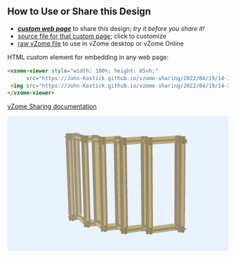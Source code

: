 
## How to Use or Share this Design

 - [***custom web page***][post] to share this design; *try it before you share it!*
 - [source file for that custom page][source]; click to customize
 - [raw vZome file][raw] to use in vZome desktop or vZome Online
 
 HTML custom element for embedding in any web page:
 ```html
<vzome-viewer style="width: 100%; height: 65vh;"
       src="https://John-Kostick.github.io/vzome-sharing/2022/04/19/14-33-02-Box-beam-1x2 /Box-beam-1x2 .vZome" >
  <img src="https://John-Kostick.github.io/vzome-sharing/2022/04/19/14-33-02-Box-beam-1x2 /Box-beam-1x2 .png" />
</vzome-viewer>
 ```

[vZome Sharing documentation](https://vzome.github.io/vzome/sharing.html#how-it-works)

![Image](<Box-beam-1x2 .png>)


[post]: <https://John-Kostick.github.io/vzome-sharing/2022/04/19/Box-beam-1x2 -14-33-02.html>
[source]: <https://github.com/John-Kostick/vzome-sharing/edit/main/_posts/2022-04-19-Box-beam-1x2 -14-33-02.md>
[raw]: <https://raw.githubusercontent.com/John-Kostick/vzome-sharing/main/2022/04/19/14-33-02-Box-beam-1x2 /Box-beam-1x2 .vZome>